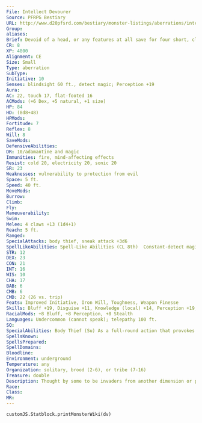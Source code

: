 ```yaml
---
File: Intellect Devourer
Source: PFRPG Bestiary
URL: http://www.d20pfsrd.com/bestiary/monster-listings/aberrations/intellect-devourer
Group: 
aliases: 
Brief: Devoid of a head, or any features at all save for four short, clawed legs, this creature's body looks like a large, glistening brain.
CR: 8
XP: 4800
Alignment: CE
Size: Small
Type: aberration
SubType: 
Initiative: 10
Senses: blindsight 60 ft., detect magic; Perception +19
Aura: 
AC: 22, touch 17, flat-footed 16
ACMods: (+6 Dex, +5 natural, +1 size)
HP: 84
HD: (8d8+48)
HPMods: 
Fortitude: 7
Reflex: 8
Will: 8
SaveMods: 
DefensiveAbilities: 
DR: 10/adamantine and magic
Immunities: fire, mind-affecting effects
Resist: cold 20, electricity 20, sonic 20
SR: 23
Weaknesses: vulnerability to protection from evil
Space: 5 ft.
Speed: 40 ft.
MoveMods: 
Burrow: 
Climb: 
Fly: 
Maneuverability: 
Swim: 
Melee: 4 claws +13 (1d4+1)
Reach: 5 ft.
Ranged: 
SpecialAttacks: body thief, sneak attack +3d6
SpellLikeAbilities: Spell-Like Abilities (CL 8th)  Constant-detect magic At will-confusion (DC 17, single target only), daze monster (DC 15, no HD limit), inflict serious wounds (DC 16), invisibility, reduce size (as reduce person but self only)  3/day-cure moderate wounds, globe of invulnerability
STR: 12
DEX: 23
CON: 21
INT: 16
WIS: 10
CHA: 17
BAB: 6
CMB: 6
CMD: 22 (26 vs. trip)
Feats: Improved Initiative, Iron Will, Toughness, Weapon Finesse
Skills: Bluff +19, Disguise +11, Knowledge (local) +14, Perception +19, Sense Motive +8, Stealth +29, Use Magic Device +11
RacialMods: +8 Bluff, +8 Perception, +8 Stealth
Languages: Undercommon (cannot speak); telepathy 100 ft.
SQ: 
SpecialAbilities: Body Thief (Su) As a full-round action that provokes an attack of opportunity, an intellect devourer can reduce its size, crawl into the mouth of a helpless or dead creature, and burrow into the victim's skull to devour its brain. This is a coup de grace attempt that inflicts 8d4+3d6+8 points of damage.  If the victim is slain (or already dead), the intellect devourer usurps control of the body and may use it as its own, as if it controlled the target via a dominate monster spell. The intellect devourer has full access to all of the host's defensive and offensive abilities save for spellcasting and spell-like abilities (although the intellect devourer can still use its own spell-like abilities). A host body may not have been dead for longer than 1 day for this ability to function, and even successfully inhabited bodies decay to uselessness in 7 days (unless this time is extended via gentle repose). As long as the intellect devourer occupies the body, it knows (and can speak) the languages known by the victim and basic information about the victim's identity and personality, yet has none of the victim's specific memories or knowledge. Damage done to a host body does not harm the intellect devourer, and if the host body is slain, the intellect devourer emerges and is dazed for 1 round. Raise dead cannot restore a victim of body theft, but resurrection or more powerful magic can.  Vulnerable to Protection from Evil (Ex) An intellect devourer is treated as a summoned creature for the purpose of determining how it is affected by a protection from evil spell.
SpellsKnown: 
SpellsPrepared: 
SpellDomains: 
Bloodline: 
Environment: underground
Temperature: any
Organization: solitary, brood (2-6), or tribe (7-16)
Treasure: double
Description: Thought by some to be invaders from another dimension or planet, the sinister intellect devourers are certainly one of the world's cruelest races. Incapable of experiencing emotions or wallowing in the sins of physical pleasure on their own, intellect devourers are forced to steal bodies in order to indulge their gluttony, lust, and cruelty. Stories tell of entire cities of these creatures deep underground, where host bodies are worn like clothes to hideous orgies and vile feasts. Lone intellect devourers often dwell in ruins or caves on the edge of a civilized region so they can make periodic forays into town to "shop" for an attractive new body.  An intellect devourer is 3 feet long and weighs about 60 pounds.
Race: 
Class: 
MR: 
---
```

```dataviewjs
customJS.Statblock.printMonsterWiki(dv)
```
